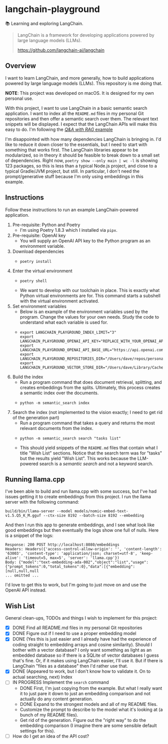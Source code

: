 # langchain-playground

📚 Learning and exploring LangChain.

> LangChain is a framework for developing applications powered by large language models (LLMs).
>
> https://github.com/langchain-ai/langchain


## Overview

I want to learn LangChain, and more generally, how to build applications powered by large language models (LLMs). This
repository is me doing that.


**NOTE**: This project was developed on macOS. It is designed for my own personal use.

With this project, I want to use LangChain in a basic semantic search application. I want to index all the `README.md`
files in my personal Git repositories and then offer a semantic search over them. The relevant text snippets will be
displayed. I expect that the LangChain APIs will make this easy to do. I'm following the [*Q&A with RAG* example](https://python.langchain.com/docs/use_cases/question_answering/quickstart/.)

I'm disappointed with how many dependencies LangChain is bringing in. I'd like to reduce it down closer to the
essentials, but I need to start with something that works first. The LangChain libraries appear to be modularized, so in
theory it should be feasible to break down to a small set of dependencies. Right now, `poetry show --only main | wc -l`
is showing 123 packages, so this is less than a typical Node.js project, and close to a typical Gradle/JVM project,
but still. In particular, I don't need the prompt/generative stuff because I'm only using embeddings in this example.


## Instructions

Follow these instructions to run an example LangChain-powered application.

1. Pre-requisite: Python and Poetry
   * I'm using Poetry 1.8.3 which I installed via `pipx`.
2. Pre-requisite: OpenAI key
   * You will supply an OpenAI API key to the Python program as an environment variable.
3. Download dependencies
   * ```shell
     poetry install
     ```
4. Enter the virtual environment
   * ```shell
     poetry shell
     ```
   * We want to develop with our toolchain in place. This is exactly what Python virtual environments are for. This
     command starts a subshell with the virtual environment activated.
5. Set environment variables
   * Below is an example of the environment variables used by the program. Change the values for your own needs. Study
     the code to understand what each variable is used for.
   * ```shell
     export LANGCHAIN_PLAYGROUND_INDEX_LIMIT="3"
     export LANGCHAIN_PLAYGROUND_OPENAI_API_KEY="REPLACE_WITH_YOUR_OPENAI_API_KEY"
     export LANGCHAIN_PLAYGROUND_OPENAI_API_BASE_URL="https://api.openai.com/v1"
     export LANGCHAIN_PLAYGROUND_REPOSITORIES_DIR="/Users/dave/repos/personal"
     export LANGCHAIN_PLAYGROUND_VECTOR_STORE_DIR="/Users/dave/Library/Caches/semantic_search/vectorstore"
     ```
6. Build the index
   * Run a program command that does document retrieval, splitting, and creates embeddings from the splits. Ultimately,
     this process creates a semantic index over the documents.  
   * ```shell
     python -m semantic_search index
     ```
7. Search the index (not implemented to the vision exactly; I need to get rid of the generation part)
   * Run a program command that takes a query and returns the most relevant documents from the index.
   * ```shell
     python -m semantic_search search "tasks list"
     ```
   * This should yield snippets of the `README.md` files that contain what I title "Wish List" sections. Notice that the
     search term was for "tasks" but the results yield "Wish List". This works because the LLM-powered search is a *semantic
     search* and not a keyword search.


## Running llama.cpp

I've been able to build and run llama.cpp with some success, but I've had issues getting it to create embeddings from
this project. I run the llama server with the following command:

```shell
build/bin/llama-server --model models/nomic-embed-text-v1.5.Q5_K_M.gguf --ctx-size 8192 --batch-size 8192 --embedding
```

And then I run this app to generate embeddings, and I see what look like good embeddings but then eventually the logs
show one full of nulls. Here is a snippet of the logs:

```text
Response: 200 POST http://localhost:8080/embeddings
Headers: Headers({'access-control-allow-origin': '', 'content-length': '63003', 'content-type': 'application/json; charset=utf-8', 'keep-alive': 'timeout=5, max=5', 'server': 'llama.cpp'})
Body: {"model":"text-embedding-ada-002","object":"list","usage":{"prompt_tokens":0,"total_tokens":0},"data":[{"embedding":[null,null,null
... omitted ...
```

I'd love to get this to work, but I'm going to just move on and use the OpenAI API instead.


## Wish List

General clean-ups, TODOs and things I wish to implement for this project:

* [x] DONE Find all README.md files in my personal Git repositories
* [x] DONE Figure out if I need to use a proper embedding model
* [x] DONE (Yes this is just easier and I already have had the experience of coding straight to embedding arrays and 
  cosine similarity). Should I bother with a vector database? I only want something as light as an embedded database so if there is a
  SQLite of vector databases I guess that's fine. Or, if it makes using LangChain easier, I'll use it. But if there is
  LangChain "files as a database" then I'd rather use that.
* [x] DONE (Appeared to work, but I don't know how to validate it. On to actual searching, next) Index
* [ ] IN PROGRESS Implement the `search` command
  * DONE First, I'm just copying from the example. But what I really want it to just pare it down to just an embedding
    comparison and not actually do any content generation. 
  * DONE Expand to the strongest models and all of my README files.
  * Customize the prompt to describe to the model what it's looking at (a bunch of my README files).
  * Get rid of the generation. Figure out the "right way" to do the embedding comparison (I imagine there are some
    sensible default settings for this). 
* [ ] How do I get an idea of the API cost?
